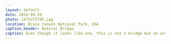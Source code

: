 ```yaml
---
layout: default
date: 2016-09-28
photo: 1475372795.jpg
location: Bryce Canyon National Park, USA
caption_header: Natural Bridge
caption: Even though it looks like one, this is not a bridge but an arch. The hole wasn't there in the beginning and as been curved by water and ice of the last million years. It is also undefined when, but the arch will collapse one day.
---
```

